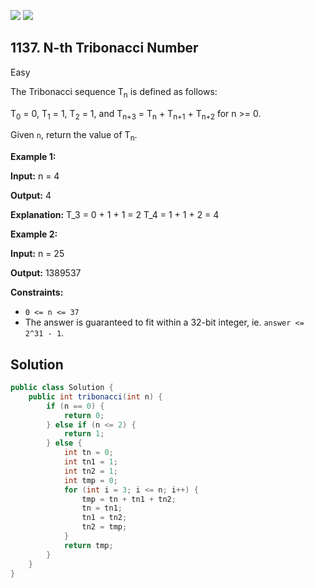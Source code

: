 [![](https://img.shields.io/github/stars/javadev/LeetCode-in-Java?label=Stars&style=flat-square)](https://github.com/javadev/LeetCode-in-Java)
[![](https://img.shields.io/github/forks/javadev/LeetCode-in-Java?label=Fork%20me%20on%20GitHub%20&style=flat-square)](https://github.com/javadev/LeetCode-in-Java/fork)

## 1137\. N-th Tribonacci Number

Easy

The Tribonacci sequence T<sub>n</sub> is defined as follows:

T<sub>0</sub> = 0, T<sub>1</sub> = 1, T<sub>2</sub> = 1, and T<sub>n+3</sub> = T<sub>n</sub> + T<sub>n+1</sub> + T<sub>n+2</sub> for n >= 0.

Given `n`, return the value of T<sub>n</sub>.

**Example 1:**

**Input:** n = 4

**Output:** 4

**Explanation:** T\_3 = 0 + 1 + 1 = 2 T\_4 = 1 + 1 + 2 = 4

**Example 2:**

**Input:** n = 25

**Output:** 1389537

**Constraints:**

*   `0 <= n <= 37`
*   The answer is guaranteed to fit within a 32-bit integer, ie. `answer <= 2^31 - 1`.

## Solution

```java
public class Solution {
    public int tribonacci(int n) {
        if (n == 0) {
            return 0;
        } else if (n <= 2) {
            return 1;
        } else {
            int tn = 0;
            int tn1 = 1;
            int tn2 = 1;
            int tmp = 0;
            for (int i = 3; i <= n; i++) {
                tmp = tn + tn1 + tn2;
                tn = tn1;
                tn1 = tn2;
                tn2 = tmp;
            }
            return tmp;
        }
    }
}
```